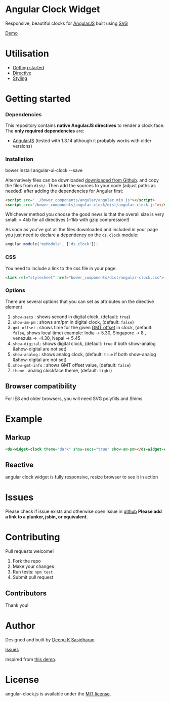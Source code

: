 # Angular Clock Widget 

Responsive, beautiful clocks for [AngularJS](http://angularjs.org) built using [SVG](https://developer.mozilla.org/en/docs/Web/SVG) 

[Demo](http://deepu105.github.io/angular-clock/)

# Utilisation

*   [Getting started](#getting_started)
*   [Directive](#directive)
*   [Styling](#style)

# Getting started

### Dependencies

This repository contains **native AngularJS directives** to render a clock face. The **only required dependencies** are: 

*   [AngularJS](http://angularjs.org) (tested with 1.3.14 although it probably works with older versions)

### Installation

bower install angular-ui-clock --save

Alternatively files can be downloaded [downloaded from Github](https://github.com/deepu105/angular-clock).
and copy the files from `dist/`. Then add the sources to your code (adjust paths as needed) after 
adding the dependencies for Angular first:

```html
<script src="../bower_components/angular/angular.min.js"></script>
<script src="/bower_components/angular-clock/dist/angular-clock.js"></script>
```


Whichever method you choose the good news is that the overall size is very small: &lt; 4kb for all directives (~1kb with gzip compression!)


As soon as you've got all the files downloaded and included in your page you just need to declare a dependency on the `ds.clock` [module](http://docs.angularjs.org/guide/module):   

```javascript
angular.module('myModule', ['ds.clock']);
```

### CSS

You need to include a link to the css file in your page.

```html
<link rel="stylesheet" href="bower_components/dist/angular-clock.css">
```
### Options

There are several options that you can set as attributes on the directive element

1.  `show-secs` : shows second in digital clock, (default: `true`)
2.  `show-am-pm` : shows am/pm in digital clock, (default: `false`)
3.  `gmt-offset` : shows time for the given [GMT offset](http://en.wikipedia.org/wiki/List_of_UTC_time_offsets) in clock, (default: `false`, shows local time) example: India -> 5.30, Singapore -> 8 , venezula -> -4.30, Nepal -> 5.45
4.  `show-digital`: shows digital clock, (default: `true` if both show-analog &show-digital are not set)
5.  `show-analog` : shows analog clock, (default: `true` if both show-analog &show-digital are not set)
6.  `show-gmt-info` : shows GMT offset value, (default: `false`)
7.  `theme` : analog clockface theme, (default: `light`)


## Browser compatibility

For IE8 and older browsers, you will need SVG polyfills and Shims


# Example

## Markup

```html
<ds-widget-clock theme="dark" show-secs="true" show-am-pm></ds-widget-clock>
```


## Reactive

angular clock widget is fully responsive, resize browser to see it in action


# Issues
 
Please check if issue exists and otherwise open issue in [github](https://github.com/deepu105/angular-clock/issues?state=open)
**Please add a link to a plunker, jsbin, or equivalent.** 

# Contributing
 
Pull requests welcome!

1. Fork the repo
1. Make your changes
1. Run tests: `npm test`
1. Submit pull request

## Contributors

Thank you!



# Author

Designed and built by [Deepu K Sasidharan](https://github.com/jtblin)

[Issues](https://github.com/deepu105/angular-clock/issues?state=open)

Inspired from [this demo](https://gist.github.com/BinaryMuse/6100363).

# License

angular-clock.js is available under the [MIT license](http://opensource.org/licenses/MIT).
